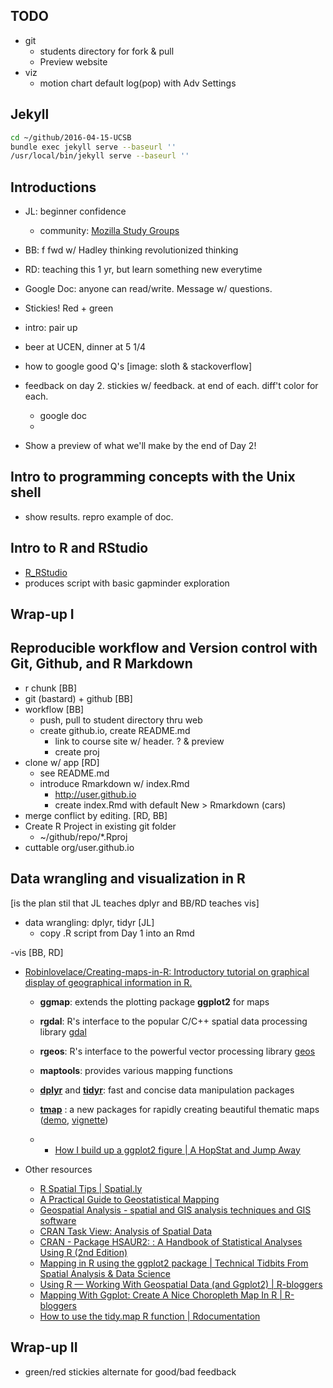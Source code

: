 ## TODO

- git
  - students directory for fork & pull
  - Preview website
- viz
  - motion chart default log(pop) with Adv Settings

## Jekyll

```bash
cd ~/github/2016-04-15-UCSB
bundle exec jekyll serve --baseurl ''
/usr/local/bin/jekyll serve --baseurl ''
```

## Introductions

- JL: beginner confidence
  - community: [Mozilla Study Groups](https://www.mozillascience.org/introducing-mozilla-science-study-groups)
- BB: f fwd w/ Hadley thinking revolutionized thinking
- RD: teaching this 1 yr, but learn something new everytime

- Google Doc: anyone can read/write. Message w/ questions.
- Stickies! Red + green
- intro: pair up
- beer at UCEN, dinner at 5 1/4
- how to google good Q's [image: sloth & stackoverflow]
- feedback on day 2. stickies w/ feedback. at end of each. diff't color for each.
  - google doc
  -
- Show a preview of what we'll make by the end of Day 2!

## Intro to programming concepts with the Unix shell

- show results. repro example of doc.

## Intro to R and RStudio

- [R_RStudio](/R_RStudio/index.html)
- produces script with basic gapminder exploration

## Wrap-up I


## Reproducible workflow and Version control with Git, Github, and R Markdown

- r chunk [BB]
- git (bastard) + github [BB]
- workflow [BB]
  - push, pull to student directory thru web
  - create github.io, create README.md
    - link to course site w/ header. ? & preview
    - create proj
- clone w/ app [RD]
  - see README.md
  - introduce Rmarkdown w/ index.Rmd
    - http://user.github.io
    - create index.Rmd with default New > Rmarkdown (cars)
- merge conflict by editing. [RD, BB]
- Create R Project in existing git folder
  - ~/github/repo/\*.Rproj
- cuttable org/user.github.io

## Data wrangling and visualization in R

[is the plan stil that JL teaches dplyr and BB/RD teaches vis]

- data wrangling: dplyr, tidyr [JL]
  - copy .R script from Day 1 into an Rmd

-vis [BB, RD]
- [Robinlovelace/Creating-maps-in-R: Introductory tutorial on graphical display of geographical information in R.](https://github.com/Robinlovelace/Creating-maps-in-R)
  - **ggmap**: extends the plotting package **ggplot2** for maps
  - **rgdal**: R's interface to the popular C/C++ spatial data processing library [gdal](http://www.gdal.org/)
  - **rgeos**: R's interface to the powerful vector processing library [geos](http://trac.osgeo.org/geos/)
  - **maptools**: provides various mapping functions
  - [**dplyr**](http://cran.r-project.org/web/packages/dplyr/index.html) and [**tidyr**](http://blog.rstudio.org/2014/07/22/introducing-tidyr/): fast and concise data manipulation packages
  - [**tmap**](https://github.com/mtennekes/tmap)
  : a new packages for rapidly creating beautiful thematic maps ([demo](http://von-tijn.nl/tijn/research/tmap/tmap_demo.html), [vignette](https://cran.r-project.org/web/packages/tmap/vignettes/tmap-nutshell.html))

  - * [How I build up a ggplot2 figure | A HopStat and Jump Away](https://hopstat.wordpress.com/2016/02/18/how-i-build-up-a-ggplot2-figure/)

- Other resources
  - [R Spatial Tips | Spatial.ly](http://spatial.ly/r/)
  - [A Practical Guide to Geostatistical Mapping](http://www.lulu.com/shop/tomislav-hengl/a-practical-guide-to-geostatistical-mapping/ebook/product-17389015.html)
  - [Geospatial Analysis - spatial and GIS analysis techniques and GIS software](http://www.spatialanalysisonline.com/)
  - [CRAN Task View: Analysis of Spatial Data](https://cran.r-project.org/web/views/Spatial.html)
  - [CRAN - Package HSAUR2: : A Handbook of Statistical Analyses Using R (2nd Edition)](https://cran.r-project.org/web/packages/HSAUR2/)
  - [Mapping in R using the ggplot2 package | Technical Tidbits From Spatial Analysis & Data Science](http://zevross.com/blog/2014/07/16/mapping-in-r-using-the-ggplot2-package/)
  - [Using R — Working With Geospatial Data (and Ggplot2) | R-bloggers](http://www.r-bloggers.com/using-r-working-with-geospatial-data-and-ggplot2/)
  - [Mapping With Ggplot: Create A Nice Choropleth Map In R | R-bloggers](http://www.r-bloggers.com/mapping-with-ggplot-create-a-nice-choropleth-map-in-r/)
  - [How to use the tidy.map R function | Rdocumentation](http://www.rdocumentation.org/packages/broom/functions/tidy.map)


## Wrap-up II

- green/red stickies alternate for good/bad feedback
